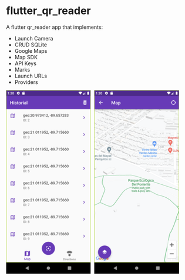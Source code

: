 # flutter_qr_reader

A flutter qr_reader app that implements:

- Launch Camera
- CRUD SQLite
- Google Maps
- Map SDK
- API Keys
- Marks
- Launch URLs
- Providers


<p align="center">
    <img src="./qr_app_1.png"
        alt="Example Flutter app"
        style="float: left; margin-right: 10px; height: 500px"/>
</p>

<p align="center">
    <img src="./qr_app_2.png"
        alt="Example Flutter app"
        style="float: left; margin-right: 10px; height: 500px"/>
</p>
